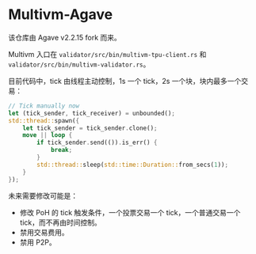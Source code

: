 # Multivm-Agave

该仓库由 Agave v2.2.15 fork 而来。

Multivm 入口在 `validator/src/bin/multivm-tpu-client.rs` 和 `validator/src/bin/multivm-validator.rs`。

目前代码中，tick 由线程主动控制，1s 一个 tick，2s 一个块，块内最多一个交易：

```rust
// Tick manually now
let (tick_sender, tick_receiver) = unbounded();
std::thread::spawn({
    let tick_sender = tick_sender.clone();
    move || loop {
        if tick_sender.send(()).is_err() {
            break;
        }
        std::thread::sleep(std::time::Duration::from_secs(1));
    }
});
```

未来需要修改可能是：

- 修改 PoH 的 tick 触发条件，一个投票交易一个 tick，一个普通交易一个 tick，而不再由时间控制。
- 禁用交易费用。
- 禁用 P2P。
